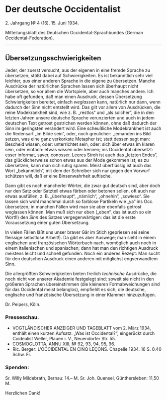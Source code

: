 # Der deutsche Occidentalist

2\. Jahrgang №  4 (16). 15. Juni 1934.

Mitteilungsblatt des Deutschen Occidental-Sprachbundes (German Occidental-Federation).

---

## Übersetzungsschwierigkeiten

Jeder, der zuerst versucht, aus der eigenen in eine fremde Sprache zu übersetzen, stößt dabei auf Schwierigkeiten. Es ist bekanntlich sehr viel leichter, *aus* einer anderen Sprache in die eigene zu übersetzen. Manche Ausdrücke der natürlichen Sprachen lassen sich überhaupt nicht übersetzen, so vor allem die Wortspiele, aber auch manches andere. Ich habe oft gefunden, daß man einen Ausdruck, dessen Übersetzung Schwierigkeiten bereitet, einfach *weglassen* kann, natürlich nur dann, wenn dadurch der Sinn nicht entstellt wird. Das gilt vor allem von Ausdrücken, die reine Modekrankheit sind, wie z. B. „restlos“ und „als solcher“, die in den letzten Jahren unsere deutsche Sprache verunzierten und auch in jedem deutschen Text getrost gestrichen werden können, ohne daß dadurch der Sinn im geringsten verändert wird. Eine scheußliche Modekrankheit ist auch die Redensart „im Bilde sein“, oder, noch greulicher: „jemanden ins Bild setzen, was eine ganz verkorkste Metapher ist; statt dessen sagt man: Bescheid wissen, oder: unterrichtet sein, oder: sich über etwas im klaren sein, oder einfach: etwas wissen oder kennen; ins Occidental übersetzt: esser informat, saver, conosser. Leeres Stroh ist auch das „letzten Endes“, das glücklicherweise schon etwas aus der Mode gekommen ist; es zu übersetzen, kann man sich ruhig sparen. Meist überflüssig ist auch das Wort „bekanntlich“, mit dem der Schreiber sich nur gegen den Vorwurf schützen will, daß er eine Binsenwahrheit auftische.

Dann gibt es noch mancherlei Wörter, die zwar gut deutsch sind, aber doch nur den Satz oder Satzteil etwas färben oder betonen sollen, oft auch nur etwas ausfüllen, z. B. „überhaupt“, „nämlich“, „ohnehin“, „sowieso“. Sie lassen sich wohl manchmal durch so farblose Partikeln wie „ya“ ins Occ. übersetzen; in manchen Fällen wird man sie aber ebenfalls getrost weglassen können. Man muß sich nur eben („eben“, das ist auch so ein Wort!!) den *Sinn* des Satzes vergegenwärtigen: das ist die erste Voraussetzung einer guten Übersetzung.

In vielen Fällen läßt uns unser braver Gär im Stich (gepriesen sei seine fleissige selbstlose Arbeit!). Da gibt es aber Auswege; man sieht in einem englischen und französischen Wörterbuch nach, womöglich auch noch in einem italienischen und spanischen; dann hat man den richtigen Ausdruck meistens leicht und schnell gefunden. Noch ein anderes Rezept: Man sucht für den deutschen Ausdruck einen anderen mit möglichst engverwandtem Sinn.

Die allergrößten Schwierigkeiten bieten freilich *technische* Ausdrücke, die noch nicht von unserer Akademie festgelegt sind; soweit sie nicht in den größeren Sprachen übereinstimmen (die kleineren Formabweichungen sind für das Occidental meist belanglos), empfiehlt es sich, die deutsche, englische und französische Übersetzung in einer Klammer hinzuzufügen.

Dr. Peipers, Köln.

### Presseschau.

- VOGTLÄNDISCHER ANZEIGER UND TAGEBLATT vom 2. März 1934, enthält einen kurzen Aufsatz: „Was ist Occidental?“, eingerückt durch Coidealist Weller, Plauen i. V., Neuendorfer Str. 55.
- COSMOGLOTTA, ANNU XIII, №  92, 93, 94, 95, 96.
- Ric. Berger: L'OCCIDENTAL EN CINQ LEÇONS. Chapelle 1934. 16 S. 0.40 Schw. Fr.

### Spenden:

Sr. Willy Mildebrath, Bernau: 14.– M.
Sr. Joh. Quensel, Günthersleben: 11,50 M.

Herzlichen Dank!
